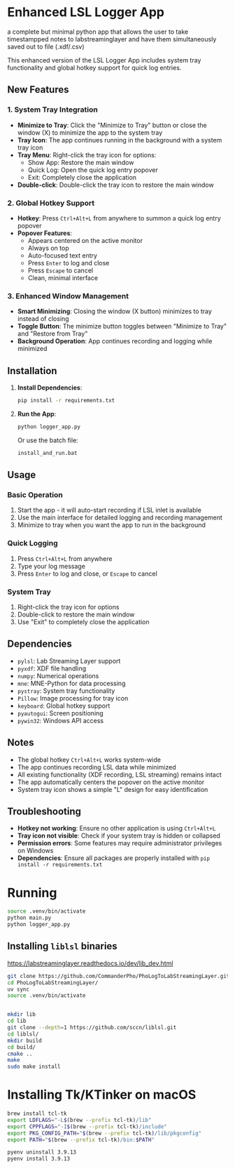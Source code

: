 # Enhanced LSL Logger App
a complete but minimal python app that allows the user to take timestampped notes to labstreaminglayer and have them simultaneously saved out to file (.xdf/.csv)

This enhanced version of the LSL Logger App includes system tray functionality and global hotkey support for quick log entries.

## New Features

### 1. System Tray Integration
- **Minimize to Tray**: Click the "Minimize to Tray" button or close the window (X) to minimize the app to the system tray
- **Tray Icon**: The app continues running in the background with a system tray icon
- **Tray Menu**: Right-click the tray icon for options:
  - Show App: Restore the main window
  - Quick Log: Open the quick log entry popover
  - Exit: Completely close the application
- **Double-click**: Double-click the tray icon to restore the main window

### 2. Global Hotkey Support
- **Hotkey**: Press `Ctrl+Alt+L` from anywhere to summon a quick log entry popover
- **Popover Features**:
  - Appears centered on the active monitor
  - Always on top
  - Auto-focused text entry
  - Press `Enter` to log and close
  - Press `Escape` to cancel
  - Clean, minimal interface

### 3. Enhanced Window Management
- **Smart Minimizing**: Closing the window (X button) minimizes to tray instead of closing
- **Toggle Button**: The minimize button toggles between "Minimize to Tray" and "Restore from Tray"
- **Background Operation**: App continues recording and logging while minimized

## Installation

1. **Install Dependencies**:
   ```bash
   pip install -r requirements.txt
   ```

2. **Run the App**:
   ```bash
   python logger_app.py
   ```

   Or use the batch file:
   ```bash
   install_and_run.bat
   ```

## Usage

### Basic Operation
1. Start the app - it will auto-start recording if LSL inlet is available
2. Use the main interface for detailed logging and recording management
3. Minimize to tray when you want the app to run in the background

### Quick Logging
1. Press `Ctrl+Alt+L` from anywhere
2. Type your log message
3. Press `Enter` to log and close, or `Escape` to cancel

### System Tray
1. Right-click the tray icon for options
2. Double-click to restore the main window
3. Use "Exit" to completely close the application

## Dependencies

- `pylsl`: Lab Streaming Layer support
- `pyxdf`: XDF file handling
- `numpy`: Numerical operations
- `mne`: MNE-Python for data processing
- `pystray`: System tray functionality
- `Pillow`: Image processing for tray icon
- `keyboard`: Global hotkey support
- `pyautogui`: Screen positioning
- `pywin32`: Windows API access

## Notes

- The global hotkey `Ctrl+Alt+L` works system-wide
- The app continues recording LSL data while minimized
- All existing functionality (XDF recording, LSL streaming) remains intact
- The app automatically centers the popover on the active monitor
- System tray icon shows a simple "L" design for easy identification

## Troubleshooting

- **Hotkey not working**: Ensure no other application is using `Ctrl+Alt+L`
- **Tray icon not visible**: Check if your system tray is hidden or collapsed
- **Permission errors**: Some features may require administrator privileges on Windows
- **Dependencies**: Ensure all packages are properly installed with `pip install -r requirements.txt`


# Running
```bash
source .venv/bin/activate
python main.py 
python logger_app.py

```

## Installing `liblsl` binaries
https://labstreaminglayer.readthedocs.io/dev/lib_dev.html
```bash
git clone https://github.com/CommanderPho/PhoLogToLabStreamingLayer.git
cd PhoLogToLabStreamingLayer/
uv sync
source .venv/bin/activate


mkdir lib
cd lib
git clone --depth=1 https://github.com/sccn/liblsl.git
cd liblsl/
mkdir build
cd build/
cmake ..
make
sudo make install

```


# Installing Tk/KTinker on macOS
```bash
brew install tcl-tk
export LDFLAGS="-L$(brew --prefix tcl-tk)/lib"
export CPPFLAGS="-I$(brew --prefix tcl-tk)/include"
export PKG_CONFIG_PATH="$(brew --prefix tcl-tk)/lib/pkgconfig"
export PATH="$(brew --prefix tcl-tk)/bin:$PATH"

pyenv uninstall 3.9.13
pyenv install 3.9.13

```